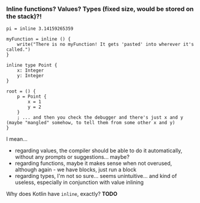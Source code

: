 ### Inline functions? Values? Types (fixed size, would be stored on the stack)?!

```
pi = inline 3.14159265359

myFunction = inline () {
    write("There is no myFunction! It gets 'pasted' into wherever it's called.")
}

inline type Point {
    x: Integer
    y: Integer
}

root = () {
    p = Point {
        x = 1
        y = 2
    }
    ; ... and then you check the debugger and there's just x and y (maybe "mangled" somehow, to tell them from some other x and y)
}
```

I mean...
- regarding values, the compiler should be able to do it automatically, without any prompts or suggestions... maybe?
- regarding functions, maybe it makes sense when not overused, although again - we have blocks, just run a block
- regarding types, I'm not so sure... seems unintuitive... and kind of useless, especially in conjunction with value inlining

Why does Kotlin have `inline`, exactly? **TODO**